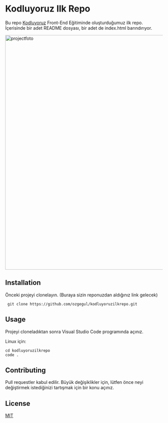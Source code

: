 
# Kodluyoruz Ilk Repo 


Bu repo [Kodluyoruz](https://www.kodluyoruz.org/) Front-End Eğitiminde oluşturduğumuz ilk repo. İçerisinde bir adet README dosyası, bir adet de index.html barındırıyor.

<img width="747" alt="projectfoto" src="https://user-images.githubusercontent.com/98915729/152246661-cf894d39-f181-4671-8f69-545701b70b1d.png">


## Installation

Önceki projeyi clonelayın. (Buraya sizin reponuzdan aldığınız link gelecek)
 
```
 git clone https://github.com/ozgegul/kodluyoruzilkrepo.git
```

 ## Usage

 Projeyi cloneladıktan sonra Visual Studio Code programında açınız.

 Linux için:

 ```
cd kodluyoruzilkrepo
code .
```

## Contributing

Pull requestler kabul edilir. Büyük değişiklikler için, lütfen önce neyi değiştirmek istediğinizi tartışmak için bir konu açınız.

## License 

[MIT](https://choosealicense.com/licenses/mit/)

